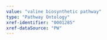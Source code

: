 ```yaml
---
value: "valine biosynthetic pathway"
type: "Pathway Ontology"
xref-identifier: "0001285"
xref-dataSource: "PW"
---
```

